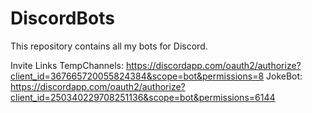 # DiscordBots
This repository contains all my bots for Discord.

Invite Links
TempChannels: https://discordapp.com/oauth2/authorize?client_id=367665720055824384&scope=bot&permissions=8
JokeBot: https://discordapp.com/oauth2/authorize?client_id=250340229708251136&scope=bot&permissions=6144
